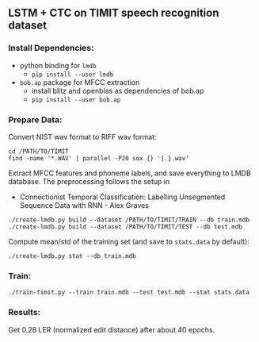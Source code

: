 
## LSTM + CTC on TIMIT speech recognition dataset

### Install Dependencies:
+ python binding for `lmdb`
	+ `pip install --user lmdb`
+ `bob.ap` package for MFCC extraction
	+ install blitz and openblas as dependencies of bob.ap
	+ `pip install --user bob.ap`

### Prepare Data:
Convert NIST wav format to RIFF wav format:
```
cd /PATH/TO/TIMIT
find -name '*.WAV' | parallel -P20 sox {} '{.}.wav'
```

Extract MFCC features and phoneme labels, and save everything to LMDB database. The preprocessing
follows the setup in
+ Connectionist Temporal Classification: Labelling Unsegmented Sequence Data with RNN - Alex Graves

```
./create-lmdb.py build --dataset /PATH/TO/TIMIT/TRAIN --db train.mdb
./create-lmdb.py build --dataset /PATH/TO/TIMIT/TEST --db test.mdb
```

Compute mean/std of the training set (and save to `stats.data` by default):
```
./create-lmdb.py stat --db train.mdb
```

### Train:
```
./train-timit.py --train train.mdb --test test.mdb --stat stats.data
```

### Results:
Get 0.28 LER (normalized edit distance) after about 40 epochs.
